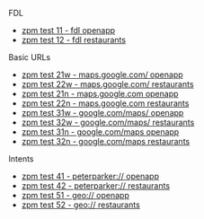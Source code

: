 FDL
- [zpm test 11 - fdl openapp](http://maps.app.goo.gl/?isi=585027354&ibi=com.google.Maps&ius=comgooglemapsurl&apn=com.google.android.apps.maps&amv=914018424&pt=9008&mt=8&ct=appstore_zpmdeeplinktest11&utm_campaign=playstore_zpmdeeplinktest11&link=https://www.google.com/maps?utm_campaign=zpmdeeplinktest11)
- [zpm test 12 - fdl restaurants](http://maps.app.goo.gl/?isi=585027354&ibi=com.google.Maps&ius=comgooglemapsurl&apn=com.google.android.apps.maps&amv=914018424&pt=9008&mt=8&ct=appstore_zpmdeeplinktest12&utm_campaign=playstore_zpmdeeplinktest12&link=https://www.google.com/maps?q=restaurants&utm_campaign=zpmdeeplinktest12)

Basic URLs
- [zpm test 21w - maps.google.com/ openapp](http://maps.google.com/?utm_campaign=zpmdeeplinktest21)
- [zpm test 22w - maps.google.com/ restaurants](http://maps.google.com/?q=restaurants&utm_campaign=zpmdeeplinktest22)
- [zpm test 21n - maps.google.com openapp](http://maps.google.com?utm_campaign=zpmdeeplinktest21)
- [zpm test 22n - maps.google.com restaurants](http://maps.google.com?q=restaurants&utm_campaign=zpmdeeplinktest22)
- [zpm test 31w - google.com/maps/ openapp](http://www.google.com/maps/?utm_campaign=zpmdeeplinktest31ws)
- [zpm test 32w - google.com/maps/ restaurants](http://www.google.com/maps/?q=restaurants&utm_campaign=zpmdeeplinktest32ws)
- [zpm test 31n - google.com/maps openapp](http://www.google.com/maps?utm_campaign=zpmdeeplinktest31ns)
- [zpm test 32n - google.com/maps restaurants](http://www.google.com/maps?q=restaurants&utm_campaign=zpmdeeplinktest32ns)

Intents
- [zpm test 41 - peterparker:// openapp](peterparker://?utm_campaign=zpmdeeplinktest41)
- [zpm test 42 - peterparker:// restaurants](peterparker://?q=restaurants&utm_campaign=zpmdeeplinktest42)
- [zpm test 51 - geo:// openapp](geo://0,0?utm_campaign=zpmdeeplinktest51)
- [zpm test 52 - geo:// restaurants](geo://0,0?q=restaurants&utm_campaign=zpmdeeplinktest52)
